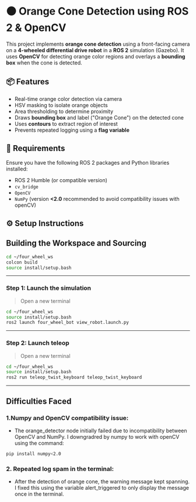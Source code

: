 # 🟠 Orange Cone Detection using ROS 2 & OpenCV

This project implements **orange cone detection** using a front-facing camera on a **4-wheeled differential drive robot** in a **ROS 2** simulation (Gazebo). It uses **OpenCV** for detecting orange color regions and overlays a **bounding box** when the cone is detected.

## 📦 Features

- Real-time orange color detection via camera
- HSV masking to isolate orange objects
- Area thresholding to determine proximity
- Draws **bounding box** and label ("Orange Cone") on the detected cone
- Uses **contours** to extract region of interest
- Prevents repeated logging using a **flag variable**

## 🧪 Requirements

Ensure you have the following ROS 2 packages and Python libraries installed:

- ROS 2 Humble (or compatible version)
- `cv_bridge`
- `OpenCV`
- `NumPy` (version **<2.0** recommended to avoid compatibility issues with openCV)

## ⚙️ Setup Instructions

## Building the Workspace and Sourcing 

```bash
cd ~/four_wheel_ws
colcon build
source install/setup.bash
```

---

### Step 1: Launch the simulation

> Open a new terminal

```bash
cd ~/four_wheel_ws
source install/setup.bash
ros2 launch four_wheel_bot view_robot.launch.py
```

---

### Step 2: Launch teleop

> Open a new terminal

```bash
cd ~/four_wheel_ws
source install/setup.bash
ros2 run teleop_twist_keyboard teleop_twist_keyboard 
```

---

## Difficulties Faced

### 1.Numpy and OpenCV compatibility issue:
- The orange_detector node initially failed due to incompatibility between OpenCV and NumPy. I downgradred by numpy to work with openCV using the command:

```bash
pip install numpy<2.0
```
### 2. Repeated log spam in the terminal:
- After the detection of orange cone, the warning message kept spanning. I fixed this using the variable alert_triggered to only display the message once in the terminal.
